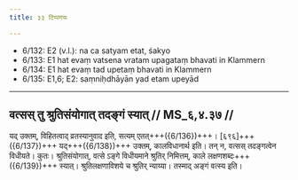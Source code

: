 ```yaml
---
title: ३३ टिप्पणयः

---
```

- 6/132: E2 (v.l.): na ca satyam etat, śakyo
- 6/133: E1 hat evaṃ vatsena vratam upagataṃ bhavati in Klammern
- 6/134: E1 hat evaṃ tad upetaṃ bhavati in Klammern
- 6/135: E1,6; E2: saṃniḥdhāyān yad etam upeyād

____________________________________________


## वत्सस् तु श्रुतिसंयोगात् तदङ्गं स्यात् // MS_६,४.३७ //

यद् उक्तम्, विहितत्वाद् व्रतस्यानुवाद इति, सत्यम् एतत्+++({6/136})+++। [६९६]+++({6/137})+++ यद्+++({6/138})+++ उक्तम्, कालविधानार्थ इति। तन् न, वत्सस् तदङ्गत्वेन विधीयते। कुतः। श्रुतिसंयोगात्, वत्से ऽङ्गे विधीयमाने श्रुतिर् निमित्तम्, काले लक्षणशब्दः+++({6/139})+++ स्यात्। श्रुतिलक्षणाविशये च श्रुतिर् न्याय्या। तस्माद् अङ्गं वत्स्य इति।
